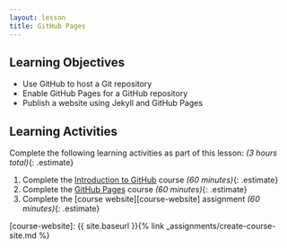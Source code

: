 ```yaml
---
layout: lesson
title: GitHub Pages
---
```


## Learning Objectives

- Use GitHub to host a Git repository
- Enable GitHub Pages for a GitHub repository
- Publish a website using Jekyll and GitHub Pages

## Learning Activities

Complete the following learning activities as part of this lesson:
*(3 hours total)*{: .estimate}

1. Complete the [Introduction to GitHub][intro-to-github] course
   *(60 minutes)*{: .estimate}
2. Complete the [GitHub Pages][github-pages] course
   *(60 minutes)*{: .estimate}
3. Complete the [course website][course-website] assignment
   *(60 minutes)*{: .estimate}

[intro-to-github]: https://github.com/skills/introduction-to-github
[github-pages]: https://github.com/skills/github-pages
[course-website]: {{ site.baseurl }}{% link _assignments/create-course-site.md %}
